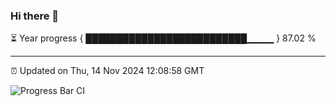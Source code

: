 ### Hi there 👋

⏳ Year progress { ██████████████████████████▁▁▁▁ } 87.02 %

---

⏰ Updated on Thu, 14 Nov 2024 12:08:58 GMT

![Progress Bar CI](https://github.com/liununu/liununu/workflows/Progress%20Bar%20CI/badge.svg)
